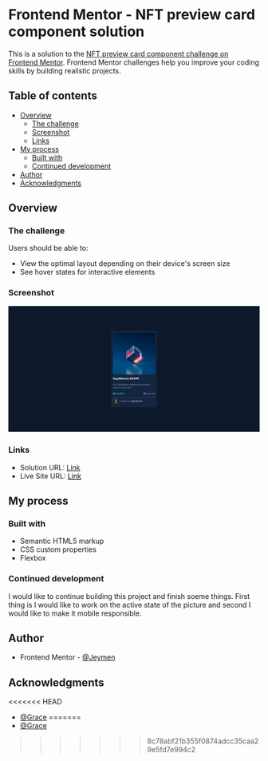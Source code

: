 # Frontend Mentor - NFT preview card component solution

This is a solution to the [NFT preview card component challenge on Frontend Mentor](https://www.frontendmentor.io/challenges/nft-preview-card-component-SbdUL_w0U). Frontend Mentor challenges help you improve your coding skills by building realistic projects. 

## Table of contents

- [Overview](#overview)
  - [The challenge](#the-challenge)
  - [Screenshot](#screenshot)
  - [Links](#links)
- [My process](#my-process)
  - [Built with](#built-with)
  <!-- - [What I learned](#what-i-learned) -->
  - [Continued development](#continued-development)
- [Author](#author)
- [Acknowledgments](#acknowledgments)


## Overview

### The challenge

Users should be able to:

- View the optimal layout depending on their device's screen size
- See hover states for interactive elements

### Screenshot

![](./images/Screenshot.png)


### Links

- Solution URL: [Link](https://www.frontendmentor.io/solutions/nft-preview-card-component--rY93YnkWw)
- Live Site URL: [Link](https://nft-card-component-jeymen.vercel.app/)

## My process

### Built with

- Semantic HTML5 markup
- CSS custom properties
- Flexbox

<!-- ### What I learned

Use this section to recap over some of your major learnings while working through this project. Writing these out and providing code samples of areas you want to highlight is a great way to reinforce your own knowledge.

To see how you can add code snippets, see below:

```html
<h1>Some HTML code I'm proud of</h1>
```
```css
.proud-of-this-css {
  color: papayawhip;
}
```
```js
const proudOfThisFunc = () => {
  console.log('🎉')
}
```

If you want more help with writing markdown, we'd recommend checking out [The Markdown Guide](https://www.markdownguide.org/) to learn more.
 -->

### Continued development

I would like to continue building this project and finish soeme things. First thing is I would like to work on the active state of the picture and second I would like to make it mobile responsible.

<!-- ### Useful resources

- [Example resource 1](https://www.example.com) - This helped me for XYZ reason. I really liked this pattern and will use it going forward.
- [Example resource 2](https://www.example.com) - This is an amazing article which helped me finally understand XYZ. I'd recommend it to anyone still learning this concept.

**Note: Delete this note and replace the list above with resources that helped you during the challenge. These could come in handy for anyone viewing your solution or for yourself when you look back on this project in the future.** -->

## Author

- Frontend Mentor - [@Jeymen](https://www.frontendmentor.io/profile/yourusername)


## Acknowledgments

<<<<<<< HEAD
- [@Grace](https://www.frontendmentor.io/profile/grace-snow)
=======
- [@Grace](https://www.frontendmentor.io/profile/grace-snow)
>>>>>>> 8c78abf21b355f0874adcc35caa29e5fd7e994c2
